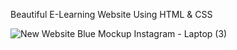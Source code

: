Beautiful E-Learning Website Using HTML & CSS

![New Website Blue Mockup Instagram - Laptop (3)](https://user-images.githubusercontent.com/75903935/172596908-dc9bb821-4357-458f-971f-d307dc236cc8.gif)
